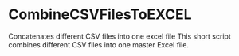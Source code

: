 # CombineCSVFilesToEXCEL
Concatenates different CSV files into one excel file
This short script combines different CSV files into one master Excel file.
